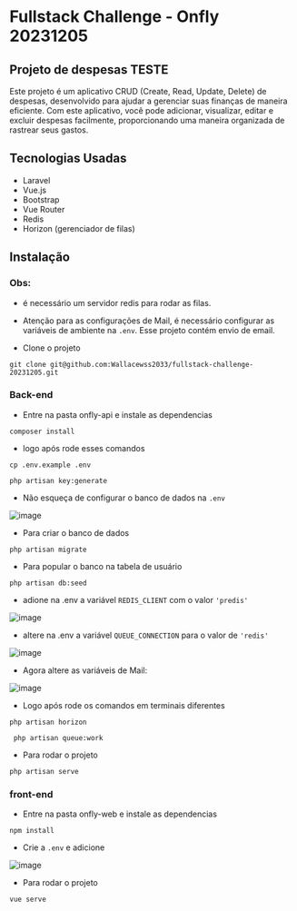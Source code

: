 # Fullstack Challenge - Onfly 20231205

## Projeto de despesas TESTE

Este projeto é um aplicativo CRUD (Create, Read, Update, Delete) de despesas, desenvolvido para ajudar a gerenciar suas finanças de maneira eficiente. Com este aplicativo, você pode adicionar, visualizar, editar e excluir despesas facilmente, proporcionando uma maneira organizada de rastrear seus gastos.

## Tecnologias Usadas

- Laravel
- Vue.js
- Bootstrap
- Vue Router
- Redis
- Horizon (gerenciador de filas)


## Instalação 

### Obs: 
- é necessário um servidor redis para rodar as filas.

- Atenção para as configurações de Mail, é necessário configurar as variáveis de ambiente na ```.env```. Esse projeto contém envio de email.

- Clone o projeto
```
git clone git@github.com:Wallacewss2033/fullstack-challenge-20231205.git
```

### Back-end

- Entre na pasta onfly-api e instale as dependencias
```
composer install
```
- logo após rode esses comandos
```
cp .env.example .env
```
```
php artisan key:generate
``` 

- Não esqueça de configurar o banco de dados na ``` .env ```
  
![image](https://github.com/Wallacewss2033/fullstack-challenge-20231205/assets/39920409/ec726dce-7762-4c68-b66c-668698afad41)


- Para criar o banco de dados
```
php artisan migrate
```

- Para popular o banco na tabela de usuário
```
php artisan db:seed
```
-  adione na .env a variável ``` REDIS_CLIENT ``` com o valor ``` 'predis' ```

![image](https://github.com/Wallacewss2033/fullstack-challenge-20231205/assets/39920409/8cc0f462-cefe-4e06-812b-d89af831a5f8)

-  altere na .env a variável ``` QUEUE_CONNECTION ``` para o valor de ``` 'redis' ```

![image](https://github.com/Wallacewss2033/fullstack-challenge-20231205/assets/39920409/a2398a76-7975-4cf3-b7ca-616854a50b8a)

- Agora altere as variáveis de Mail:

![image](https://github.com/Wallacewss2033/fullstack-challenge-20231205/assets/39920409/b18965dc-9a86-4d7d-9951-0e3137f5f198)


- Logo após rode os comandos em terminais diferentes
```
php artisan horizon
```
```
 php artisan queue:work
```
- Para rodar o projeto
```
php artisan serve
```
### front-end

- Entre na pasta onfly-web e instale as dependencias
  
```
npm install
```
- Crie a ```.env``` e adicione

![image](https://github.com/Wallacewss2033/fullstack-challenge-20231205/assets/39920409/2c96a429-1b79-428c-81ff-b825888b74e0)

- Para rodar o projeto
```
vue serve
```



